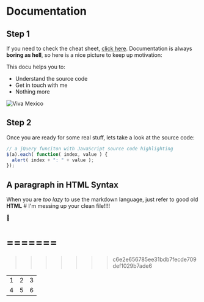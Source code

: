 
# Documentation
## Step 1
If you need to check the cheat sheet, [click here](https://github.com/adam-p/markdown-here/wiki/Markdown-Cheatsheet).
Documentation is always **boring as hell**, so here is a nice picture to keep up motivation:


This docu helps you to:

* Understand the source code
 * Get in touch with me
 * Nothing more



![Viva Mexico](https://upload.wikimedia.org/wikipedia/commons/thumb/f/fc/Flag_of_Mexico.svg/510px-Flag_of_Mexico.svg.png)


## Step 2
Once you are ready for some real stuff, lets take a look at the source code:
```javascript
// a jQuery funciton with JavaScript source code highlighting
$(a).each( function( index, value ) {
  alert( index + ": " + value );
});

```
<h2>A paragraph in HTML Syntax</h2>
When you are <i>too lazy</i> to use the markdown language, just refer to good old <b>HTML</b>
# I'm messing up your clean file!!!!

:metal:

=======
=======
>>>>>>> c6e2e656785ee31bdb7fecde709def1029b7ade6
<table>
  <tr>
    <td>1</td><td>2</td><td>3</td>
  </tr>
  <tr>
    <td>4</td><td>5</td><td>6</td>
  </tr>
</table>
